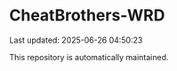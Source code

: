 # CheatBrothers-WRD

Last updated: 2025-06-26 04:50:23

This repository is automatically maintained.
